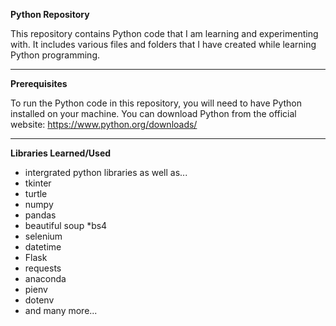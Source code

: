 **Python Repository**

This repository contains Python code that I am learning and experimenting with. It includes various files and folders that I have created while learning Python programming.

---

**Prerequisites**

To run the Python code in this repository, you will need to have Python installed on your machine. You can download Python from the official website: https://www.python.org/downloads/

---

**Libraries Learned/Used**

* intergrated python libraries as well as...
* tkinter
* turtle
* numpy
* pandas
* beautiful soup *bs4
* selenium
* datetime
* Flask
* requests
* anaconda
* pienv
* dotenv
* and many more...
